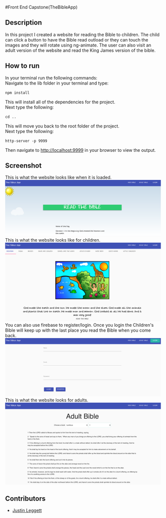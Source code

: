#Front End Capstone(TheBibleApp)



## Description
In this project I created a website for reading the Bible to children. The child can click a button to have the Bible read outload or they can touch the images and they will rotate using ng-animate. The user can also visit an adult version of the website and read the King James version of the bible.


## How to run
In your terminal run the following commands:
<br />
Navigate to the lib folder in your terminal and type:
```
npm install
```
This will install all of the dependencies for the project.
<br />
Next type the following:
```
cd ..
```
This will move you back to the root folder of the project.
<br />
Next type the following:
```
http-server -p 9999
```
Then navigate to [http://localhost:9999](http://localhost:9999) in your browser to view the output.

## Screenshot
This is what the website looks like when it is loaded.
<br/>
![HomeScreen](./img/screenshots/Homescreen.png)
<br/>
This is what the website looks like for children.
<br/>
![Caption](./img/screenshots/ChildrensBible.png)
<br/>
You can also use firebase to register/login. Once you login the Children's Bible will keep up with the last place you read the Bible when you come back.
<br/>
![Medium](./img/screenshots/login.png)
<br/>
This is what the website looks for adults.
<br/>
![Small](./img/screenshots/adult.png)

## Contributors
- [Justin Leggett](https://github.com/justinal64)